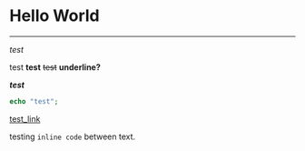 # Hello World

---

_test_

test
**test**
~~test~~
__underline?__

***test***

```php
echo "test";
```

[test_link](https://runur.rocks)

testing `inline code` between text.